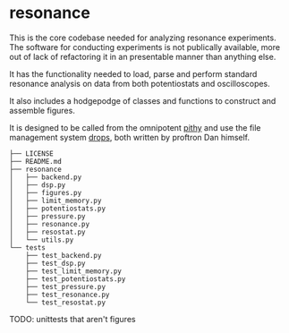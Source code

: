 # resonance

This is the core codebase needed for analyzing resonance experiments. The software for conducting experiments is not publically available, more out of lack of refactoring it in an presentable manner than anything else.

It has the functionality needed to load, parse and perform standard resonance analysis on data from both potentiostats and oscilloscopes.

It also includes a hodgepodge of classes and functions to construct and assemble figures.

It is designed to be called from the omnipotent [pithy](https://github.com/dansteingart/pithy) and use the file management system [drops](https://github.com/dansteingart/drops), both written by proftron Dan himself. 

```
├── LICENSE
├── README.md
├── resonance
│   ├── backend.py
│   ├── dsp.py
│   ├── figures.py
│   ├── limit_memory.py
│   ├── potentiostats.py
│   ├── pressure.py
│   ├── resonance.py
│   ├── resostat.py
│   └── utils.py
└── tests
    ├── test_backend.py
    ├── test_dsp.py
    ├── test_limit_memory.py
    ├── test_potentiostats.py
    ├── test_pressure.py
    ├── test_resonance.py
    └── test_resostat.py

```

TODO: unittests that aren't figures